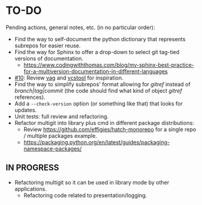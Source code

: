 # TO-DO
Pending actions, general notes, etc. (in no particular order):
* Find the way to self-document the python dictionary that represents subrepos for easier reuse.
* Find the way for Sphinx to offer a drop-down to select git tag-tied versions of documentation.
  * https://www.codingwiththomas.com/blog/my-sphinx-best-practice-for-a-multiversion-documentation-in-different-languages
* [#10](../../issues/10): Review [vag](https://github.com/charlyoleg2/vag) and [vcstool](https://github.com/dirk-thomas/vcstool) for inspiration.
* Find the way to simplify subrepos' format allowing for *gitref* instead of *branch|tag|commit* (the code should find what kind of object *gitref* references).
* Add a `--check-version` option (or something like that) that looks for updates.
* Unit tests: full review and refactoring.
* Refactor multigit into library plus cmd in different package distributions:
  * Review https://github.com/effigies/hatch-monorepo for a single repo / multiple packages example.
  * https://packaging.python.org/en/latest/guides/packaging-namespace-packages/

## IN PROGRESS
* Refactoring multigit so it can be used in library mode by other applications.
  * Refactoring code related to presentation/logging.
